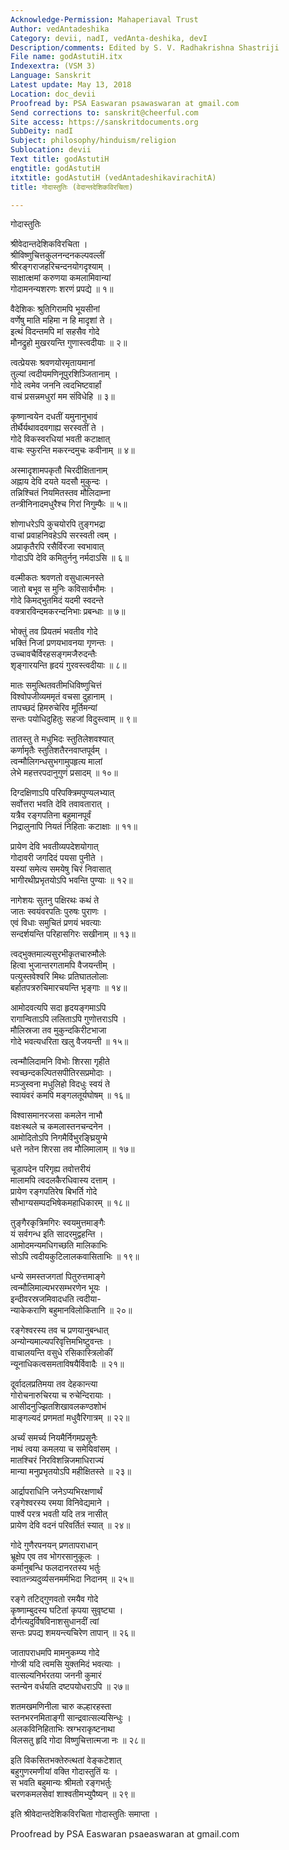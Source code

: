 ```yaml
---
Acknowledge-Permission: Mahaperiaval Trust
Author: vedAntadeshika
Category: devii, nadI, vedAnta-deshika, devI
Description/comments: Edited by S. V. Radhakrishna Shastriji
File name: godAstutiH.itx
Indexextra: (VSM 3)
Language: Sanskrit
Latest update: May 13, 2018
Location: doc_devii
Proofread by: PSA Easwaran psawaswaran at gmail.com
Send corrections to: sanskrit@cheerful.com
Site access: https://sanskritdocuments.org
SubDeity: nadI
Subject: philosophy/hinduism/religion
Sublocation: devii
Text title: godAstutiH
engtitle: godAstutiH
itxtitle: godAstutiH (vedAntadeshikavirachitA)
title: गोदास्तुतिः (वेदान्तदेशिकविरचिता)

---
```

  
 गोदास्तुतिः   
  
श्रीवेदान्तदेशिकविरचिता ।  
श्रीविष्णुचित्तकुलनन्दनकल्पवल्लीं  
श्रीरङ्गराजहरिचन्दनयोगदृश्याम् ।  
साक्षात्क्षमां करुणया कमलामिवान्यां  
गोदामनन्यशरणः शरणं प्रपद्ये ॥ १॥  
  
वैदेशिकः श्रुतिगिरामपि भूयसीनां  
वर्णेषु माति महिमा न हि मादृशां ते ।  
इत्थं विदन्तमपि मां सहसैव गोदे  
मौनद्रुहो मुखरयन्ति गुणास्त्वदीयाः ॥ २॥  
  
त्वत्प्रेयसः श्रवणयोरमृतायमानां  
तुल्यां त्वदीयमणिनूपुरशिञ्जितानाम् ।  
गोदे त्वमेव जननि त्वदभिष्टवार्हां  
वाचं प्रसन्नमधुरां मम संविधेहि ॥ ३॥  
  
कृष्णान्वयेन दधतीं यमुनानुभावं  
तीर्थैर्यथावदवगाह्य सरस्वतीं ते ।  
गोदे विकस्वरधियां भवती कटाक्षात्  
वाचः स्फुरन्ति मकरन्दमुचः कवीनाम् ॥ ४॥  
  
अस्मादृशामपकृतौ चिरदीक्षितानाम्  
अह्नाय देवि दयते यदसौ मुकुन्दः ।  
तन्निश्चितं नियमितस्तव मौलिदाम्ना  
तन्त्रीनिनादमधुरैश्च गिरां निगुम्फैः ॥ ५॥  
  
शोणाधरेऽपि कुचयोरपि तुङ्गभद्रा  
वाचां प्रवाहनिवहेऽपि सरस्वती त्वम् ।  
अप्राकृतैरपि रसैर्विरजा स्वभावात्  
गोदाऽपि देवि कमितुर्ननु नर्मदाऽसि ॥ ६॥  
  
वल्मीकतः श्रवणतो वसुधात्मनस्ते  
जातो बभूव स मुनिः कविसार्वभौमः ।  
गोदे किमद्भुतमिदं यदमी स्वदन्ते  
वक्त्रारविन्दमकरन्दनिभाः प्रबन्धाः ॥ ७॥  
  
भोक्तुं तव प्रियतमं भवतीव गोदे  
भक्तिं निजां प्रणयभावनया गृणन्तः ।  
उच्चावचैर्विरहसङ्गमजैरुदन्तैः  
शृङ्गारयन्ति हृदयं गुरवस्त्वदीयाः ॥ ८॥  
  
मातः समुत्थितवतीमधिविष्णुचित्तं  
विश्वोपजीव्यममृतं वचसा दुहानाम् ।  
तापच्छदं हिमरुचेरिव मूर्तिमन्यां  
सन्तः पयोधिदुहितुः सहजां विदुस्त्वाम् ॥ ९॥  
  
तातस्तु ते मधुभिदः स्तुतिलेशवश्यात्  
कर्णामृतैः स्तुतिशतैरनवाप्तपूर्वम् ।  
त्वन्मौलिगन्धसुभगामुपहृत्य मालां  
लेभे महत्तरपदानुगुणं प्रसादम् ॥ १०॥  
  
दिग्दक्षिणाऽपि परिपक्त्रिमपुण्यलभ्यात्  
सर्वोत्तरा भवति देवि तवावतारात् ।  
यत्रैव रङ्गपतिना बहुमानपूर्वं  
निद्रालुनापि नियतं निहिताः कटाक्षाः ॥ ११॥  
  
प्रायेण देवि भवतीव्यपदेशयोगात्  
गोदावरी जगदिदं पयसा पुनीते ।  
यस्यां समेत्य समयेषु चिरं निवासात्  
भागीरथीप्रभृतयोऽपि भवन्ति पुण्याः ॥ १२॥  
  
नागेशयः सुतनु पक्षिरथः कथं ते  
जातः स्वयंवरपतिः पुरुषः पुराणः ।  
एवं विधाः समुचितं प्रणयं भवत्याः  
सन्दर्शयन्ति परिहासगिरः सखीनाम् ॥ १३॥  
  
त्वद्भुक्तमाल्यसुरभीकृतचारुमौलेः  
हित्वा भुजान्तरगतामपि वैजयन्तीम् ।  
पत्युस्तवेश्वरि मिथः प्रतिघातलोलाः  
बर्हातपत्ररुचिमारचयन्ति भृङ्गाः ॥ १४॥  
  
आमोदवत्यपि सदा हृदयङ्गमाऽपि  
रागान्विताऽपि ललिताऽपि गुणोत्तराऽपि ।  
मौलिस्रजा तव मुकुन्दकिरीटभाजा  
गोदे भवत्यधरिता खलु वैजयन्ती ॥ १५॥  
  
त्वन्मौलिदामनि विभोः शिरसा गृहीते  
स्वच्छन्दकल्पितसपीतिरसप्रमोदाः ।  
मञ्जुस्वना मधुलिहो विदधुः स्वयं ते  
स्वायंवरं कमपि मङ्गलतूर्यघोषम् ॥ १६॥  
  
विश्वासमानरजसा कमलेन नाभौ  
वक्षःस्थले च कमलास्तनचन्दनेन ।  
आमोदितोऽपि निगमैर्विभुरङ्घ्रियुग्मे  
धत्ते नतेन शिरसा तव मौलिमालाम् ॥ १७॥  
  
चूडापदेन परिगृह्य तवोत्तरीयं  
मालामपि त्वदलकैरधिवास्य दत्ताम् ।  
प्रायेण रङ्गपतिरेष बिभर्ति गोदे  
सौभाग्यसम्पदभिषेकमहाधिकारम् ॥ १८॥  
  
तुङ्गैरकृत्रिमगिरः स्वयमुत्तमाङ्गैः  
यं सर्वगन्ध इति सादरमुद्वहन्ति ।  
आमोदमन्यमधिगच्छति मालिकाभिः  
सोऽपि त्वदीयकुटिलालकवासिताभिः ॥ १९॥  
  
धन्ये समस्तजगतां पितुरुत्तमाङ्गे  
त्वन्मौलिमाल्यभरसम्भरणेन भूयः ।  
इन्दीवरस्रजमिवादधति त्वदीया-  
न्याकेकराणि बहुमानविलोकितानि ॥ २०॥  
  
रङ्गेश्वरस्य तव च प्रणयानुबन्धात्  
अन्योन्यमाल्यपरिवृत्तिमभिष्टुवन्तः ।  
वाचालयन्ति वसुधे रसिकास्त्रिलोकीं  
न्यूनाधिकत्वसमताविषयैर्विवादैः ॥ २१॥  
  
दूर्वादलप्रतिमया तव देहकान्त्या  
गोरोचनारुचिरया च रुचेन्दिरायाः ।  
आसीदनुज्झितशिखावलकण्ठशोभं  
माङ्गल्यदं प्रणमतां मधुवैरिगात्रम् ॥ २२॥  
  
अर्च्यं समर्च्य नियमैर्निगमप्रसूनैः  
नाथं त्वया कमलया च समेयिवांसम् ।  
मातश्चिरं निरविशन्निजमाधिराज्यं  
मान्या मनुप्रभृतयोऽपि महीक्षितस्ते ॥ २३॥  
  
आर्द्रापराधिनि जनेऽप्यभिरक्षणार्थं  
रङ्गेश्वरस्य रमया विनिवेद्यमाने ।  
पार्श्वे परत्र भवती यदि तत्र नासीत्  
प्रायेण देवि वदनं परिवर्तितं स्यात् ॥ २४॥  
  
गोदे गुणैरपनयन् प्रणतापराधान्  
भ्रूक्षेप एव तव भोगरसानुकूलः ।  
कर्मानुबन्धि फलदानरतस्य भर्तुः  
स्वातन्त्र्यदुर्व्यसनमर्मभिदा निदानम् ॥ २५॥  
  
रङ्गे तटिद्गुणवतो रमयैव गोदे  
कृष्णाम्बुदस्य घटितां कृपया सुवृष्ट्या ।  
दौर्गत्यदुर्विषविनाशसुधानदीं त्वां  
सन्तः प्रपद्य शमयन्त्यचिरेण तापान् ॥ २६॥  
  
जातापराधमपि मामनुकम्प्य गोदे  
गोप्त्री यदि त्वमसि युक्तमिदं भवत्याः ।  
वात्सल्यनिर्भरतया जननी कुमारं  
स्तन्येन वर्धयति दष्टपयोधराऽपि ॥ २७॥  
  
शतमखमणिनीला चारु कल्हारहस्ता  
स्तनभरनमिताङ्गी सान्द्रवात्सल्यसिन्धुः ।  
अलकविनिहिताभिः स्रग्भराकृष्टनाथा  
विलसतु हृदि गोदा विष्णुचित्तात्मजा नः ॥ २८॥  
  
इति विकसितभक्तेरुत्थतां वेङ्कटेशात्  
बहुगुणरमणीयां वक्ति गोदास्तुतिं यः ।  
स भवति बहुमान्यः श्रीमतो रङ्गभर्तुः  
चरणकमलसेवां शाश्वतीमभ्युपैष्यन् ॥ २९॥  
  
इति श्रीवेदान्तदेशिकविरचिता गोदास्तुतिः समाप्ता ।  
  
  
Proofread by PSA Easwaran psaeaswaran at gmail.com  
  
